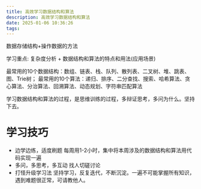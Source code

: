 ```yaml
---
title: 高效学习数据结构和算法
description: 高效学习数据结构和算法
date: 2025-01-06 10:36:26
tags:
---
```

数据存储结构+操作数据的方法

学习重点: 复杂度分析 + 数据结构和算法的特点和用法(应用场景)

最常用的10个数据结构：数组、链表、栈、队列、散列表、二叉树、堆、跳表、图、Trie树；
最常用的10个算法：递归、排序、二分查找、搜索、哈希算法、贪心算法、分治算法、回溯算法、动态规划、字符串匹配算法

学习数据结构和算法的过程，是思维训练的过程，多辩证思考，多问为什么。坚持下去。

# 学习技巧
- 边学边练，适度刷题
每周用1-2小时，集中将本周涉及的数据结构和算法用代码实现一遍
- 多问，多思考，多互动
找人切磋讨论
- 打怪升级学习法
坚持学习，反复迭代，不断沉淀。一遍不可能掌握所有知识，遇到难题很正常，可请教他人。





